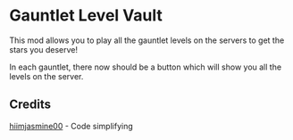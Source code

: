 # Gauntlet Level Vault

This mod allows you to play all the gauntlet levels on the servers to get the stars you deserve!

In each gauntlet, there now should be a button which will show you all the levels on the server.

## Credits
[hiimjasmine00](user:7466002) - Code simplifying
